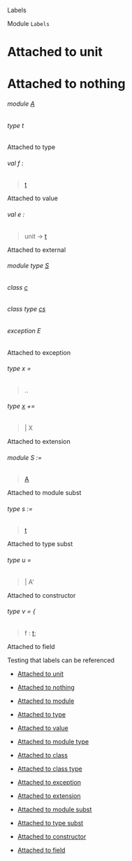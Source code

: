 Labels

Module `Labels`

# Attached to unit

# Attached to nothing

<a id="module-A"></a>

###### module [A](Labels.A.md)

<a id="type-t"></a>

###### type t

Attached to type

<a id="val-f"></a>

###### val f :

> [t](#type-t)

Attached to value

<a id="val-e"></a>

###### val e :

> unit -> [t](#type-t)

Attached to external

<a id="module-type-S"></a>

###### module type [S](Labels.module-type-S.md)

<a id="class-c"></a>

###### class [c](Labels.c.md)

<a id="class-type-cs"></a>

###### class type [cs](Labels.class-type-cs.md)

<a id="exception-E"></a>

###### exception E

Attached to exception

<a id="type-x"></a>

###### type x =

> ..

<a id="extension-decl-X"></a>

###### type [x](#type-x) += 

<a id="extension-X"></a>

> | X

Attached to extension

<a id="module-S"></a>

###### module S :=

> [A](Labels.A.md)

Attached to module subst

<a id="type-s"></a>

###### type s :=

> [t](#type-t)

Attached to type subst

<a id="type-u"></a>

###### type u = 

<a id="type-u.A'"></a>

> | A'

Attached to constructor

<a id="type-v"></a>

###### type v = {

<a id="type-v.f"></a>

> f : [t](#type-t);

Attached to field

Testing that labels can be referenced

- [Attached to unit](#L1)
  

- [Attached to nothing](#L2)
  

- [Attached to module](#L3)
  

- [Attached to type](#L4)
  

- [Attached to value](#L5)
  

- [Attached to module type](#L6)
  

- [Attached to class](#L7)
  

- [Attached to class type](#L8)
  

- [Attached to exception](#L9)
  

- [Attached to extension](#L10)
  

- [Attached to module subst](#L11)
  

- [Attached to type subst](#L12)
  

- [Attached to constructor](#L13)
  

- [Attached to field](#L14)
  
